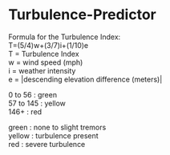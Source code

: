 # Turbulence-Predictor


Formula for the Turbulence Index: \
T=(5/4)w+(3/7)i+(1/10)e \
T = Turbulence Index \
w = wind speed (mph)\
i = weather intensity \
e = |descending elevation difference (meters)| 

0 to 56 : green \
57 to 145 : yellow \
146+ : red 

green : none to slight tremors \
yellow : turbulence present \
red : severe turbulence 
